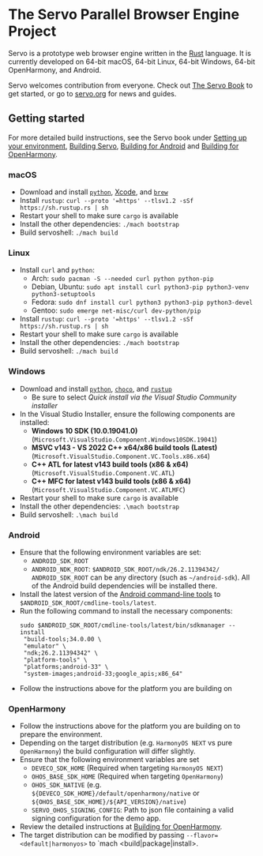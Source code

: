 # The Servo Parallel Browser Engine Project

Servo is a prototype web browser engine written in the
[Rust](https://github.com/rust-lang/rust) language. It is currently developed on
64-bit macOS, 64-bit Linux, 64-bit Windows, 64-bit OpenHarmony, and Android.

Servo welcomes contribution from everyone. Check out [The Servo Book](https://book.servo.org) to get started, or go to [servo.org](https://servo.org/) for news and guides.

## Getting started

For more detailed build instructions, see the Servo book under [Setting up your environment], [Building Servo], [Building for Android] and [Building for OpenHarmony].

[Setting up your environment]: https://book.servo.org/hacking/setting-up-your-environment.html
[Building Servo]: https://book.servo.org/hacking/building-servo.html
[Building for Android]: https://book.servo.org/hacking/building-for-android.html
[Building for OpenHarmony]: https://book.servo.org/hacking/building-for-openharmony.html

### macOS

- Download and install [`python`](https://www.python.org/downloads/macos/), [Xcode](https://developer.apple.com/xcode/), and [`brew`](https://brew.sh/)
- Install `rustup`: `curl --proto '=https' --tlsv1.2 -sSf https://sh.rustup.rs | sh`
- Restart your shell to make sure `cargo` is available
- Install the other dependencies: `./mach bootstrap`
- Build servoshell: `./mach build`

### Linux

- Install `curl` and `python`:
  - Arch: `sudo pacman -S --needed curl python python-pip`
  - Debian, Ubuntu: `sudo apt install curl python3-pip python3-venv python3-setuptools`
  - Fedora: `sudo dnf install curl python3 python3-pip python3-devel`
  - Gentoo: `sudo emerge net-misc/curl dev-python/pip`
- Install `rustup`: `curl --proto '=https' --tlsv1.2 -sSf https://sh.rustup.rs | sh`
- Restart your shell to make sure `cargo` is available
- Install the other dependencies: `./mach bootstrap`
- Build servoshell: `./mach build`

### Windows

- Download and install [`python`](https://www.python.org/downloads/windows/), [`choco`](https://chocolatey.org/install#individual), and [`rustup`](https://win.rustup.rs/)
  - Be sure to select *Quick install via the Visual Studio Community installer*
- In the Visual Studio Installer, ensure the following components are installed:
  - **Windows 10 SDK (10.0.19041.0)** (`Microsoft.VisualStudio.Component.Windows10SDK.19041`)
  - **MSVC v143 - VS 2022 C++ x64/x86 build tools (Latest)** (`Microsoft.VisualStudio.Component.VC.Tools.x86.x64`)
  - **C++ ATL for latest v143 build tools (x86 & x64)** (`Microsoft.VisualStudio.Component.VC.ATL`)
  - **C++ MFC for latest v143 build tools (x86 & x64)** (`Microsoft.VisualStudio.Component.VC.ATLMFC`)
- Restart your shell to make sure `cargo` is available
- Install the other dependencies: `.\mach bootstrap`
- Build servoshell: `.\mach build`

### Android

- Ensure that the following environment variables are set:
  - `ANDROID_SDK_ROOT`
  - `ANDROID_NDK_ROOT`: `$ANDROID_SDK_ROOT/ndk/26.2.11394342/`
 `ANDROID_SDK_ROOT` can be any directory (such as `~/android-sdk`).
  All of the Android build dependencies will be installed there.
- Install the latest version of the [Android command-line
  tools](https://developer.android.com/studio#command-tools) to
  `$ANDROID_SDK_ROOT/cmdline-tools/latest`.
- Run the following command to install the necessary components:
  ```shell
  sudo $ANDROID_SDK_ROOT/cmdline-tools/latest/bin/sdkmanager --install
   "build-tools;34.0.00 \
   "emulator" \
   "ndk;26.2.11394342" \
   "platform-tools" \
   "platforms;android-33" \
   "system-images;android-33;google_apis;x86_64"
  ```
- Follow the instructions above for the platform you are building on

### OpenHarmony

- Follow the instructions above for the platform you are building on to prepare the environment.
- Depending on the target distribution (e.g. `HarmonyOS NEXT` vs pure `OpenHarmony`) the build configuration will differ slightly.
- Ensure that the following environment variables are set
  - `DEVECO_SDK_HOME` (Required when targeting `HarmonyOS NEXT`)
  - `OHOS_BASE_SDK_HOME` (Required when targeting `OpenHarmony`)
  - `OHOS_SDK_NATIVE` (e.g. `${DEVECO_SDK_HOME}/default/openharmony/native` or `${OHOS_BASE_SDK_HOME}/${API_VERSION}/native`)
  - `SERVO_OHOS_SIGNING_CONFIG`: Path to json file containing a valid signing configuration for the demo app.
- Review the detailed instructions at [Building for OpenHarmony].
- The target distribution can be modified by passing `--flavor=<default|harmonyos>` to `mach <build|package|install>.
